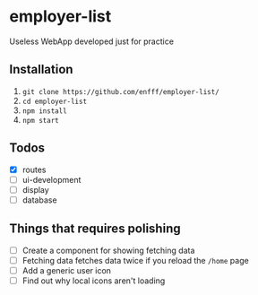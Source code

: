 # employer-list
Useless WebApp developed just for practice

## Installation

1. `git clone https://github.com/enfff/employer-list/`
2. `cd employer-list`
3. `npm install`
4. `npm start`

## Todos

- [x] routes
- [ ] ui-development
- [ ] display
- [ ] database

## Things that requires polishing
- [ ] Create a component for showing fetching data
- [ ] Fetching data fetches data twice if you reload the `/home` page
- [ ] Add a generic user icon
- [ ] Find out why local icons aren't loading